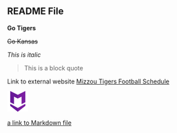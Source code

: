 
## README File 

__Go Tigers__

~~Go Kansas~~

*This is italic*

> This is a block quote

Link to external website
[Mizzou Tigers Football Schedule](https://mutigers.com/schedule.aspx?schedule=459)

![alt text](https://github.com/adam-p/markdown-here/raw/master/src/common/images/icon48.png "Logo Title Text 1")

[a link to Markdown file](Markdown.md)
